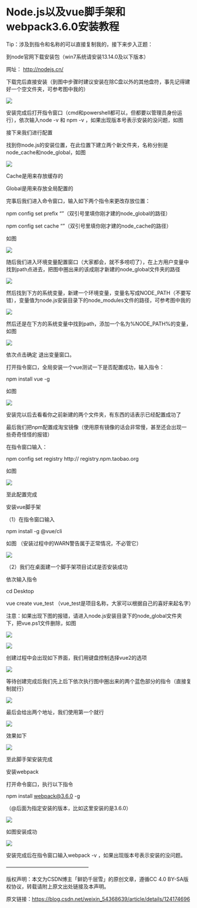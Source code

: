 # Node.js以及vue脚手架和webpack3.6.0安装教程

Tip：涉及到指令和名称的可以直接复制我的，接下来步入正题：

到node官网下载安装包（win7系统请安装13.14.0及以下版本）

网址： http://nodejs.cn/

下载完后直接安装（到图中步骤时建议安装在除C盘以外的其他盘符，事先记得建好一个空文件夹，可参考图中我的）

![](./node/9ffb74db33774cd49c16bdcf79c9dc02.png)

安装完成后打开指令窗口（cmd和powershell都可以，但都要以管理员身份运行），依次输入node -v 和 npm -v ，如果出现版本号表示安装的没问题，如图

接下来我们进行配置

找到你node.js的安装位置，在此位置下建立两个新文件夹，名称分别是node_cache和node_global，如图

![](./node/6da3d8e7afdc471db30bf0adbf8049ad.png)

Cache是用来存放缓存的

Global是用来存放全局配置的

完事后我们进入命令窗口，输入如下两个指令来更改存放位置：

npm config set prefix “”（双引号里填你刚才建的node_global的路径）

npm config set cache “”（双引号里填你刚才建的node_cache的路径）

如图

![](./node/92e0fc1ff2be470eb8f7f5ca517137eb.png)

随后我们进入环境变量配置窗口（大家都会，就不多唠叨了），在上方用户变量中找到path点进去，把图中圈出来的该成刚才新建的node_global文件夹的路径

![](./node/93bb69eea66a4b358fe6628462136cae.png)

然后找到下方的系统变量，新建一个环境变量，变量名写成NODE_PATH（不要写错），变量值为node.js安装目录下的node_modules文件的路径，可参考图中我的

![](./node/0f158f35cc2945668456948a65326674.png)

然后还是在下方的系统变量中找到path，添加一个名为%NODE_PATH%的变量，如图

![](./node/aa64b0e55ca142729a2d024f60eaa0ee.png)

依次点击确定 退出变量窗口。

打开指令窗口，全局安装一个vue测试一下是否配置成功，输入指令：

npm install vue -g

如图

![](./node/c8a9fa344cd24f6bbfbf0f5a29295c64.png)

安装完以后去看看你之前新建的两个文件夹，有东西的话表示已经配置成功了

最后我们把npm配置成淘宝镜像（使用原有镜像的话会非常慢，甚至还会出现一些奇奇怪怪的报错）

在指令窗口输入：

npm config set registry http:// registry.npm.taobao.org

如图

![](./node/5affd072ce6a4c2f89556ceef5b8a971.png)

至此配置完成

安装vue脚手架

（1）在指令窗口输入

npm install -g @vue/cli

如图 （安装过程中的WARN警告属于正常情况，不必管它）

![](./node/51bd931b0e3c4da49ee8009c3e114000.png)

（2）我们在桌面建一个脚手架项目试试是否安装成功

依次输入指令

cd Desktop

vue create vue_test （vue_test是项目名称，大家可以根据自己的喜好来起名字）

注意：如果出现下图的报错，请进入node.js安装目录下的node_global文件夹下，把vue.ps1文件删除，如图

![](./node/036cc8ac6c1c4aa7bcd4cf2187f571e3.png)

![](./node/f28c76ba316d40f783a1ce5cf56adbf4.png)

创建过程中会出现如下界面，我们用键盘控制选择vue2的选项

![](./node/919197b5841e4554a5329dd94d89b0c6.png)

等待创建完成后我们先上后下依次执行图中圈出来的两个蓝色部分的指令（直接复制就行）

![](./node/c27111f1c9234c1a9112ef2890575cb4.png)

最后会给出两个地址，我们使用第一个就行

![](./node/aa53fb7ffb654a8da6d325b9a353f439.png)

效果如下

![](./node/ab3a6789603149fe9e826b50252aa86e.png)

至此脚手架安装完成

安装webpack

打开命令窗口，执行以下指令

npm install webpack@3.6.0 -g

（@后面为指定安装的版本，比如这里安装的是3.6.0）

![](./node/2c639f4ff4704e848fe00c0348a665d0.png)

如图安装成功

![](./node/954a4a23e8734a079b654e060ba3d4af.png)

安装完成后在指令窗口输入webpack -v ，如果出现版本号表示安装的没问题。

————————————————

版权声明：本文为CSDN博主「鲜奶千层雪」的原创文章，遵循CC 4.0 BY-SA版权协议，转载请附上原文出处链接及本声明。

原文链接：https://blog.csdn.net/weixin_54368639/article/details/124174696